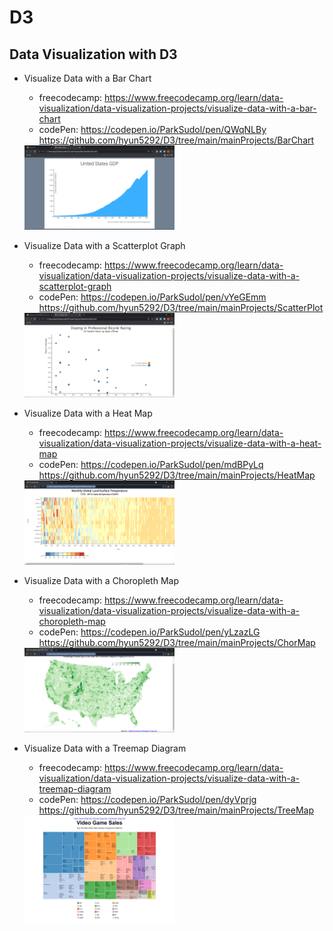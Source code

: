 # D3
Data Visualization with D3
-------------
+ Visualize Data with a Bar Chart<br/>
  - freecodecamp: https://www.freecodecamp.org/learn/data-visualization/data-visualization-projects/visualize-data-with-a-bar-chart
  - codePen: https://codepen.io/ParkSudol/pen/QWqNLBy
  https://github.com/hyun5292/D3/tree/main/mainProjects/BarChart
    
  <img src="https://github.com/hyun5292/D3/blob/main/mainProjects/BarChart/%EC%8B%A4%ED%96%89%EA%B2%B0%EA%B3%BC.png?raw=true"  width="50%"/>
 
+ Visualize Data with a Scatterplot Graph
  - freecodecamp: https://www.freecodecamp.org/learn/data-visualization/data-visualization-projects/visualize-data-with-a-scatterplot-graph
  - codePen: https://codepen.io/ParkSudol/pen/vYeGEmm
  https://github.com/hyun5292/D3/tree/main/mainProjects/ScatterPlot
    
  <img src="https://github.com/hyun5292/D3/blob/main/mainProjects/ScatterPlot/%EC%8B%A4%ED%96%89%EA%B2%B0%EA%B3%BC.png?raw=true"  width="50%"/>
  
+ Visualize Data with a Heat Map
  - freecodecamp: https://www.freecodecamp.org/learn/data-visualization/data-visualization-projects/visualize-data-with-a-heat-map
  - codePen: https://codepen.io/ParkSudol/pen/mdBPyLq
  https://github.com/hyun5292/D3/tree/main/mainProjects/HeatMap
    
  <img src="https://github.com/hyun5292/D3/blob/main/mainProjects/HeatMap/%EC%8B%A4%ED%96%89%EA%B2%B0%EA%B3%BC.png?raw=true"  width="50%"/>
  
+ Visualize Data with a Choropleth Map
  - freecodecamp: https://www.freecodecamp.org/learn/data-visualization/data-visualization-projects/visualize-data-with-a-choropleth-map
  - codePen: https://codepen.io/ParkSudol/pen/yLzazLG
  https://github.com/hyun5292/D3/tree/main/mainProjects/ChorMap
    
  <img src="https://github.com/hyun5292/D3/blob/main/mainProjects/ChorMap/%EC%8B%A4%ED%96%89%EA%B2%B0%EA%B3%BC.png?raw=true"  width="50%"/>
  
+ Visualize Data with a Treemap Diagram
  - freecodecamp: https://www.freecodecamp.org/learn/data-visualization/data-visualization-projects/visualize-data-with-a-treemap-diagram
  - codePen: https://codepen.io/ParkSudol/pen/dyVprjg
  https://github.com/hyun5292/D3/tree/main/mainProjects/TreeMap
    
  <img src="https://github.com/hyun5292/D3/blob/main/mainProjects/TreeMap/%EC%8B%A4%ED%96%89%EA%B2%B0%EA%B3%BC.png?raw=true"  width="50%"/>
